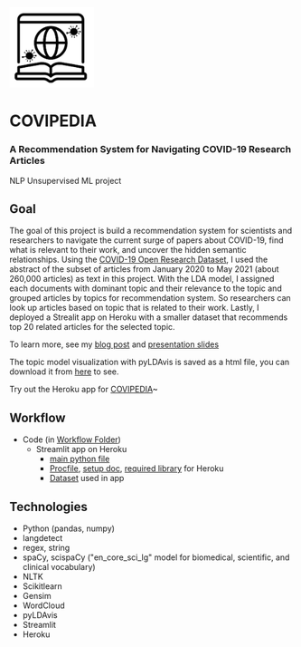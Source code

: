 #### <img src="https://github.com/crystal-ctrl/nlp_project/blob/main/Covipedia.png" width="150"/>   
# COVIPEDIA

### A Recommendation System for Navigating COVID-19 Research Articles

NLP Unsupervised ML project

## Goal

The goal of this project is build a recommendation system for scientists and researchers to navigate the current surge of papers about COVID-19, find what is relevant to their work, and uncover the hidden semantic relationships. Using the [COVID-19 Open Research Dataset](https://www.semanticscholar.org/cord19), I used the abstract of the subset of articles from January 2020 to May 2021 (about 260,000 articles) as text in this project. With the LDA model, I assigned each documents with dominant topic and their relevance to the topic and grouped articles by topics for recommendation system. So researchers can look up articles based on topic that is related to their work. Lastly, I deployed a Strealit app on Heroku with a smaller dataset that recommends top 20 related articles for the selected topic. 

To learn more, see my [blog post](https://medium.com/nerd-for-tech/unsupervised-topic-modeling-using-natural-language-processing-nlp-19a4d7124392) and [presentation slides](https://github.com/crystal-ctrl/nlp_project/blob/main/presentation.pdf)

The topic model visualization with pyLDAvis is saved as a html file, you can download it from [here](https://github.com/crystal-ctrl/nlp_project/blob/main/Images/lda.html) to see.

Try out the Heroku app for [COVIPEDIA](https://covipedia.herokuapp.com/)~

## Workflow

- Code (in [Workflow Folder](https://github.com/crystal-ctrl/nlp_project/tree/main/Workflow))
  - Streamlit app on Heroku
    - [main python file](https://github.com/crystal-ctrl/nlp_project/blob/main/myapp.py)
    - [Procfile](https://github.com/crystal-ctrl/nlp_project/blob/main/Procfile), [setup doc](https://github.com/crystal-ctrl/nlp_project/blob/main/setup.sh), [required library](https://github.com/crystal-ctrl/nlp_project/blob/main/requirements.txt) for Heroku
    - [Dataset](https://github.com/crystal-ctrl/nlp_project/blob/main/app_ready.csv) used in app

## Technologies

- Python (pandas, numpy)
- langdetect
- regex, string
- spaCy, scispaCy ("en_core_sci_lg" model for biomedical, scientific, and clinical vocabulary)
- NLTK
- Scikitlearn 
- Gensim
- WordCloud
- pyLDAvis
- Streamlit
- Heroku





